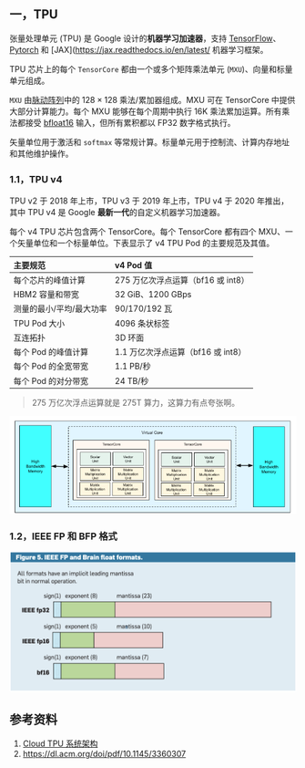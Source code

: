 ## 一，TPU

张量处理单元 (TPU) 是 Google 设计的**机器学习加速器**，支持  [TensorFlow](https://www.tensorflow.org/?hl=zh-cn)、[Pytorch](https://cloud.google.com/tpu/docs/tutorials/pytorch-pod?hl=zh-cn) 和 [JAX](https://jax.readthedocs.io/en/latest/ 机器学习框架。

TPU 芯片上的每个 `TensorCore` 都由一个或多个矩阵乘法单元 (`MXU`)、向量和标量单元组成。

`MXU` 由[脉动阵列](https://en.wikipedia.org/wiki/Systolic_array)中的 $128 \times 128$ 乘法/累加器组成。MXU 可在 TensorCore 中提供大部分计算能力。每个 MXU 能够在每个周期中执行 16K 乘法累加运算。所有乘法都接受 [bfloat16](https://cloud.google.com/tpu/docs/bfloat16?hl=zh-cn) 输入，但所有累积都以 FP32 数字格式执行。

矢量单位用于激活和 `softmax` 等常规计算。标量单元用于控制流、计算内存地址和其他维护操作。

### 1.1，TPU v4

TPU v2 于 2018 年上市，TPU v3 于 2019 年上市，TPU v4 于 2020 年推出，其中 TPU v4 是 Google **最新一代**的自定义机器学习加速器。

每个 v4 TPU 芯片包含两个 TensorCore。每个 TensorCore 都有四个 MXU、一个矢量单位和一个标量单位。下表显示了 v4 TPU Pod 的主要规范及其值。

| **主要规范**             | **v4 Pod 值**                      |
| :----------------------- | :--------------------------------- |
| 每个芯片的峰值计算       | 275 万亿次浮点运算（bf16 或 int8） |
| HBM2 容量和带宽          | 32 GiB、1200 GBps                  |
| 测量的最小/平均/最大功率 | 90/170/192 瓦                      |
| TPU Pod 大小             | 4096 条状标签                      |
| 互连拓扑                 | 3D 环面                            |
| 每个 Pod 的峰值计算      | 1.1 万亿次浮点运算（bf16 或 int8） |
| 每个 Pod 的全宽带宽      | 1.1 PB/秒                          |
| 每个 Pod 的对分带宽      | 24 TB/秒                           |

> 275 万亿次浮点运算就是 275T 算力，这算力有点夸张啊。

![tpu-v4-layout](../images/ai_chips/tpu-v4-layout.png)

### 1.2，IEEE FP 和 BFP 格式

![IEEE FP and Brain float formats](../images/ai_chips/ieee_fp_bfp.png)



## 参考资料

1. [Cloud TPU 系统架构](https://cloud.google.com/tpu/docs/system-architecture-tpu-vm?hl=zh-cn)
2. https://dl.acm.org/doi/pdf/10.1145/3360307